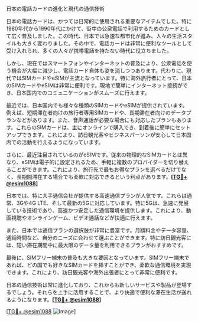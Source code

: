 日本の電話カードの進化と現代の通信技術

日本の電話カードは、かつては日常的に使用される重要なアイテムでした。特に1980年代から1990年代にかけて、街中の公衆電話で利用するためのカードとして広く普及しました。この時代、日本では急速な都市化が進み、人々の生活スタイルも大きく変わりました。その中で、電話カードは非常に便利なツールとして受け入れられ、多くの人々が携帯電話を持たない時代に役立ちました。

しかし、現在ではスマートフォンやインターネットの普及により、公衆電話を使う機会が大幅に減少し、電話カード自体も姿を消しつつあります。代わりに、現代ではSIMカードやeSIMが主流となっています。特に海外旅行者にとって、日本のSIMカードやeSIMは非常に便利です。現地で簡単にインターネット接続ができ、日本国内でのコミュニケーションがスムーズに行えます。

最近では、日本国内でも様々な種類のSIMカードやeSIMが提供されています。例えば、短期滞在者向けの旅行者専用SIMカードや、長期滞在者向けのデータプランなどがあります。また、音声通話が必要な場合にも対応したプランもあります。これらのSIMカードは、主にオンラインで購入でき、到着後に簡単にセットアップできます。これにより、訪日観光客やビジネスパーソンが安心して日本国内での活動を行えるようになっています。

さらに、最近注目されているのがeSIMです。従来の物理的なSIMカードとは異なり、eSIMは電子的に設定されるため、手軽に複数のプロバイダーを切り替えることができます。これにより、旅行先で最もお得なプランを選べるだけでなく、長期間滞在する場合でも柔軟に対応できるという利点があります。**[[TG💪+ @esim1088](https://t.me/s/esim1088)]**

日本では、特に大手通信会社が提供する高速通信プランが人気です。これらは通常、3Gや4G LTE、そして最新の5Gに対応しています。特に5Gは、急速に発展している技術であり、高速かつ安定した通信環境を提供します。これにより、動画視聴やオンラインゲーム、ビデオ通話などが快適に行えます。

また、日本では通信プランの選択肢が非常に豊富です。月額料金やデータ容量、通話時間など、自分のニーズに合わせて選ぶことができます。特に訪日観光客には、短い滞在期間中に最大限のデータ量を利用できるプランがおすすめです。

最後に、SIMフリー端末の普及も大きな要因となっています。SIMフリー端末であれば、どの国でも好きなSIMカードを挿すことができ、柔軟な通信環境を実現できます。これにより、訪日観光客や海外出張者にとって非常に便利です。

日本の通信技術は常に進化しており、これからも新しいサービスや製品が登場するでしょう。それらを上手に活用することで、より快適で便利な滞在生活が送れるようになります。**[[TG💪+ @esim1088](https://t.me/s/esim1088)]**

[[TG💪+ @esim1088](https://t.me/s/esim1088) ![Image](https://i.postimg.cc/Y0z9fWf4/image.png)]